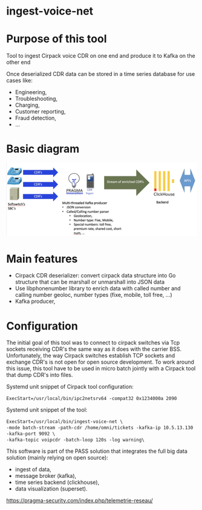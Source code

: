 # ingest-voice-net

# Purpose of this tool

Tool to ingest Cirpack voice CDR on one end and produce it to Kafka on the other end

Once deserialized CDR data can be stored in a time series database for use cases like:
* Engineering,
* Troubleshooting,
* Charging,
* Customer reporting,
* Fraud detection,
* ...

# Basic diagram

![basic-diagram](/docs/cdr-ingest-tool-topology.jpg)

# Main features

* Cirpack CDR deserializer: convert cirpack data structure into Go structure that can be marshall or unmarshall into JSON data
* Use libphonenumber library to enrich data with called number and calling number geoloc, number types (fixe, mobile, toll free, ...)
* Kafka producer,

# Configuration

The initial goal of this tool was to connect to cirpack switches via Tcp sockets receiving  CDR's the same way as it does with the carrier BSS. Unfortunately, the way Cirpack switches establish TCP sockets and exchange CDR's is not open for open source development. To work around this issue, this tool have to be used in micro batch jointly with a Cirpack tool that dump CDR's into files. 

Systemd unit snippet of Cirpack tool configuration:

```
ExecStart=/usr/local/bin/ipc2netsrv64 -compat32 0x1234000a 2090
```

Systemd unit snippet of the tool:

```
ExecStart=/usr/local/bin/ingest-voice-net \
-mode batch-stream -path-cdr /home/omni/tickets -kafka-ip 10.5.13.130 -kafka-port 9092 \
-kafka-topic voipcdr -batch-loop 120s -log warning\
```

This software is part of the PASS solution that integrates the full big data solution (mainly relying on open source):
* ingest of data,
* message broker (kafka),
* time series backend (clickhouse),
* data visualization (superset).

https://pragma-security.com/index.php/telemetrie-reseau/


